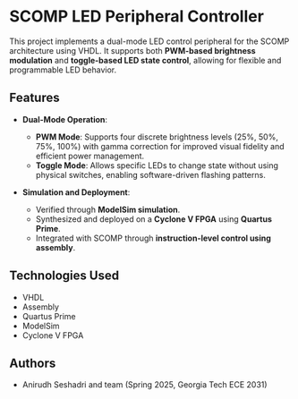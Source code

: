 # SCOMP LED Peripheral Controller

This project implements a dual-mode LED control peripheral for the SCOMP architecture using VHDL. It supports both **PWM-based brightness modulation** and **toggle-based LED state control**, allowing for flexible and programmable LED behavior.

## Features

- **Dual-Mode Operation**:
  - **PWM Mode**: Supports four discrete brightness levels (25%, 50%, 75%, 100%) with gamma correction for improved visual fidelity and efficient power management.
  - **Toggle Mode**: Allows specific LEDs to change state without using physical switches, enabling software-driven flashing patterns.

- **Simulation and Deployment**:
  - Verified through **ModelSim simulation**.
  - Synthesized and deployed on a **Cyclone V FPGA** using **Quartus Prime**.
  - Integrated with SCOMP through **instruction-level control using assembly**.

## Technologies Used

- VHDL
- Assembly
- Quartus Prime
- ModelSim
- Cyclone V FPGA

## Authors

- Anirudh Seshadri and team (Spring 2025, Georgia Tech ECE 2031)
